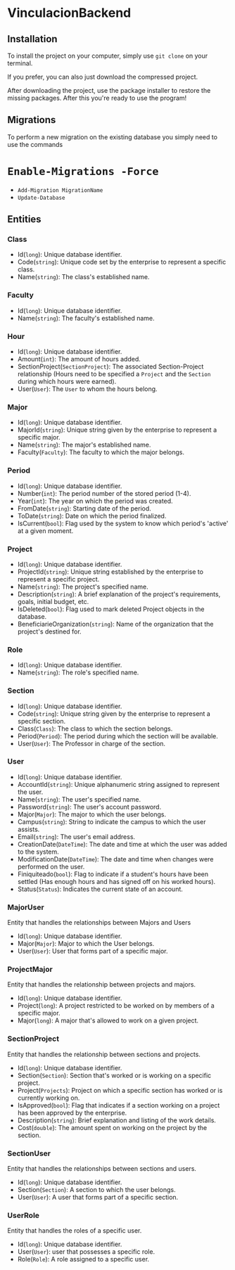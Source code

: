 # VinculacionBackend

## Installation 

To install the project on your computer, simply use `git clone` on your terminal.

If you prefer, you can also just download the compressed project.

After downloading the project, use the package installer to restore the missing packages. After this you're ready to use the program!

## Migrations

To perform a new migration on the existing database you simply need to use the commands
# `Enable-Migrations -Force`
* `Add-Migration MigrationName`
* `Update-Database`

## Entities

### Class
* Id(`long`): Unique database identifier.
* Code(`string`): Unique code set by the enterprise to represent a specific class.
* Name(`string`): The class's established name.

### Faculty
* Id(`long`): Unique database identifier.
* Name(`string`): The faculty's established name.

### Hour
* Id(`long`): Unique database identifier.
* Amount(`int`): The amount of hours added.
* SectionProject(`SectionProject`): The associated Section-Project relationship (Hours need to be specified a `Project` and the `Section` during which hours were earned).
* User(`User`): The `User` to whom the hours belong. 

### Major
* Id(`long`): Unique database identifier.
* MajorId(`string`): Unique string given by the enterprise to represent a specific major.
*  Name(`string`): The major's established name.
*  Faculty(`Faculty`): The faculty to which the major belongs.

### Period
* Id(`long`): Unique database identifier.
* Number(`int`): The period number of the stored period (1-4).
* Year(`int`): The year on which the period was created.
* FromDate(`string`): Starting date of the period.
* ToDate(`string`): Date on which the period finalized.
* IsCurrent(`bool`): Flag used by the system to know which period's 'active' at a given moment.

### Project
* Id(`long`): Unique database identifier.
* ProjectId(`string`): Unique string established by the enterprise to represent a specific project.
* Name(`string`): The project's specified name.
* Description(`string`): A brief explanation of the project's requirements, goals, initial budget, etc.
* IsDeleted(`bool`): Flag used to mark deleted Project objects in the database.
* BeneficiarieOrganization(`string`): Name of the organization that the project's destined for.

### Role
* Id(`long`): Unique database identifier.
* Name(`string`): The role's specified name.

### Section
* Id(`long`): Unique database identifier.
* Code(`string`): Unique string given by the enterprise to represent a specific section.
* Class(`Class`): The class to which the section belongs.
* Period(`Period`): The period during which the section will be available.
* User(`User`): The Professor in charge of the section.

### User
* Id(`long`): Unique database identifier.
* AccountId(`string`): Unique alphanumeric string assigned to represent the user.
* Name(`string`): The user's specified name.
* Password(`string`): The user's account password.
* Major(`Major`): The major to which the user belongs.
* Campus(`string`): String to indicate the campus to which the user assists.
* Email(`string`): The user's email address.
* CreationDate(`DateTime`): The date and time at which the user was added to the system.
* ModificationDate(`DateTime`): The date and time when changes were performed on the user.
* Finiquiteado(`bool`): Flag to indicate if a student's hours have been settled (Has enough hours and has signed off on his worked hours).
* Status(`Status`): Indicates the current state of an account.

### MajorUser
Entity that handles the relationships between Majors and Users
* Id(`long`): Unique database identifier.
* Major(`Major`): Major to which the User belongs.
* User(`User`): User that forms part of a specific major.

### ProjectMajor
Entity that handles the relationship between projects and majors.
* Id(`long`): Unique database identifier.
* Project(`long`): A project restricted to be worked on by members of a specific major.
* Major(`long`): A major that's allowed to work on a given project.

### SectionProject
Entity that handles the relationship between sections and projects.
* Id(`long`): Unique database identifier.
* Section(`Section`): Section that's worked or is working on a specific project.
* Project(`Projects`): Project on which a specific section has worked or is currently working on.
* IsApproved(`bool`): Flag that indicates if a section working on a project has been approved by the enterprise.
* Description(`string`): Brief explanation and listing of the work details.
* Cost(`double`): The amount spent on working on the project by the section.

### SectionUser
Entity that handles the relationships between sections and users.
* Id(`long`): Unique database identifier.
* Section(`Section`): A section to which the user belongs.
* User(`User`): A user that forms part of a specific section.

### UserRole
Entity that handles the roles of a specific user.
* Id(`long`): Unique database identifier.
* User(`User`): user that possesses a specific role.
* Role(`Role`): A role assigned to a specific user.
